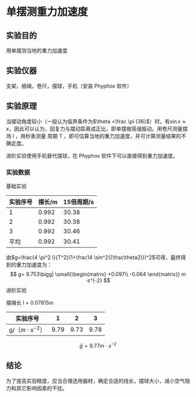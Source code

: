# 单摆测重力加速度

## 实验目的

用单摆测当地的重力加速度

## 实验仪器

支架，细绳，卷尺，摆球，手机（安装 Phyphox 软件）

## 实验原理

当摆动角度较小（一般认为临界条件为$\theta <\frac \pi {36}$）时，有$\sin x \approx x$，因此可以认为，回复力与摆动距离成正比，即单摆做简谐振动。用卷尺测量摆场 l ，用秒表测量 周期 T ，即可估算当地的重力加速度，并可计算测量结果的不确定度。

进阶实验使用手机替代摆球，在 Phyphox 软件下可以直接得到重力加速度。



### 实验数据

基础实验

| 实验序号 | 摆长/m | 15倍周期/s |
| -------- | ------ | ---------- |
| 1        | 0.992  | 30.38      |
| 2        | 0.992  | 30.38      |
| 3        | 0.992  | 30.46      |
| 平均     | 0.992  | 30.41      |



由$g=\frac{4 \pi^2 l}{T^2}(1+\frac14 \sin^2{(\frac\theta2)})^2$可得，最终得到的重力加速度为：
$$
g= 9.753\bigg|
\small{\begin{matrix}
+0.097\\
-0.064
\end{matrix}}
 m ·s^{-2}
$$
进阶实验

摆绳长 l = 0.07815m

| 实验序号              | 1    | 2    | 3    |
| --------------------- | ---- | ---- | ---- |
| g/（$m\cdot s^{-2}$） | 9.79 | 9.73 | 9.78 |

$$
\bar g = 9.77m\cdot s^{-2}
$$



## 结论

为了提高实验精度，应当合理选用器材，确定合适的线长，摆球大小，减小空气阻力和其它影响因素的干扰。